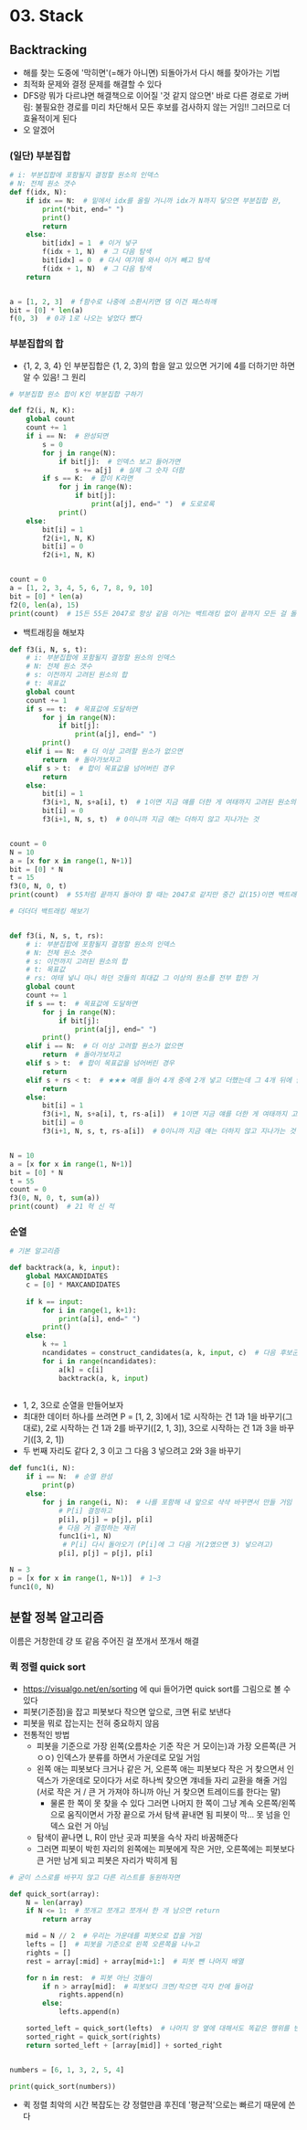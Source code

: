 # 03. Stack

## Backtracking

* 해를 찾는 도중에 '막히면'(=해가 아니면) 되돌아가서 다시 해를 찾아가는 기법
* 최적화 문제와 결정 문제를 해결할 수 있다
* DFS랑 뭐가 다르냐면 해결책으로 이어질 '것 같지 않으면' 바로 다른 경로로 가버림: 불필요한 경로를 미리 차단해서 모든 후보를 검사하지 않는 거임!! 그러므로 더 효율적이게 된다
* 오 알겠어



### (일단) 부분집합

```python
# i: 부분집합에 포함될지 결정할 원소의 인덱스
# N: 전체 원소 갯수
def f(idx, N):
    if idx == N:  # 밑에서 idx를 올릴 거니까 idx가 N까지 닿으면 부분집합 완,
        print(*bit, end=" ")
        print()
        return
    else:
        bit[idx] = 1  # 이거 넣구
        f(idx + 1, N)  # 그 다음 탐색
        bit[idx] = 0  # 다시 여기에 와서 이거 빼고 탐색
        f(idx + 1, N)  # 그 다음 탐색
    return


a = [1, 2, 3]  # f함수로 나중에 소환시키면 댐 이건 패스하깨
bit = [0] * len(a)
f(0, 3)  # 0과 1로 나오는 넣었다 뺐다

```



### 부분집합의 합

* {1, 2, 3, 4} 인 부분집합은 {1, 2, 3}의 합을 알고 있으면 거기에 4를 더하기만 하면 알 수 있음! 그 원리

```python
# 부분집합 원소 합이 K인 부분집합 구하기

def f2(i, N, K):
    global count
    count += 1
    if i == N:  # 완성되면
        s = 0
        for j in range(N):
            if bit[j]:  # 인덱스 보고 들어가면
                s += a[j]  # 실제 그 숫자 더함
        if s == K:  # 합이 K라면
            for j in range(N):
                if bit[j]:
                    print(a[j], end=" ")  # 도로로록
            print()
    else:
        bit[i] = 1
        f2(i+1, N, K)
        bit[i] = 0
        f2(i+1, N, K)


count = 0
a = [1, 2, 3, 4, 5, 6, 7, 8, 9, 10]
bit = [0] * len(a)
f2(0, len(a), 15)
print(count)  # 15든 55든 2047로 항상 같음 이거는 백트래킹 없이 끝까지 모든 걸 돌리는 거라

```

* 백트래킹을 해보쟈

```python
def f3(i, N, s, t):
    # i: 부분집합에 포함될지 결정할 원소의 인덱스
    # N: 전체 원소 갯수
    # s: 이전까지 고려된 원소의 합
    # t: 목표값
    global count
    count += 1
    if s == t:  # 목표값에 도달하면
        for j in range(N):
            if bit[j]:
                print(a[j], end=" ")
        print()
    elif i == N:  # 더 이상 고려할 원소가 없으면
        return  # 돌아가보자고
    elif s > t:  # 합이 목표값을 넘어버린 경우
        return
    else:
        bit[i] = 1
        f3(i+1, N, s+a[i], t)  # 1이면 지금 얘를 더한 게 여태까지 고려된 원소의 합이 되는 것
        bit[i] = 0
        f3(i+1, N, s, t)  # 0이니까 지금 얘는 더하지 않고 지나가는 것


count = 0
N = 10
a = [x for x in range(1, N+1)]
bit = [0] * N
t = 15
f3(0, N, 0, t)
print(count)  # 55처럼 끝까지 돌아야 할 때는 2047로 같지만 중간 값(15)이면 백트래킹이 되어서 훨씬 줄어든다

```

```python
# 더더더 백트래킹 해보기


def f3(i, N, s, t, rs):
    # i: 부분집합에 포함될지 결정할 원소의 인덱스
    # N: 전체 원소 갯수
    # s: 이전까지 고려된 원소의 합
    # t: 목표값
    # rs: 여태 넣니 마니 하던 것들의 최대값 그 이상의 원소를 전부 합한 거
    global count
    count += 1
    if s == t:  # 목표값에 도달하면
        for j in range(N):
            if bit[j]:
                print(a[j], end=" ")
        print()
    elif i == N:  # 더 이상 고려할 원소가 없으면
        return  # 돌아가보자고
    elif s > t:  # 합이 목표값을 넘어버린 경우
        return
    elif s + rs < t:  # ★★★ 예를 들어 4개 중에 2개 넣고 더했는데 그 4개 뒤에 남은 것들 다 더한 거랑 2개 더해도 목표치에 못 다다르면
        return
    else:
        bit[i] = 1
        f3(i+1, N, s+a[i], t, rs-a[i])  # 1이면 지금 얘를 더한 게 여태까지 고려된 원소의 합이 되는 것
        bit[i] = 0
        f3(i+1, N, s, t, rs-a[i])  # 0이니까 지금 얘는 더하지 않고 지나가는 것


N = 10
a = [x for x in range(1, N+1)]
bit = [0] * N
t = 55
count = 0
f3(0, N, 0, t, sum(a))
print(count)  # 21 혁 신 적

```



### 순열

```python
# 기본 알고리즘

def backtrack(a, k, input):
    global MAXCANDIDATES
    c = [0] * MAXCANDIDATES
    
    if k == input:
        for i in range(1, k+1):
            print(a[i], end=" ")
        print()
    else:
        k += 1
        ncandidates = construct_candidates(a, k, input, c)  # 다음 후보군 좀 찾아 봐
        for i in range(ncandidates):
            a[k] = c[i]
            backtrack(a, k, input)
            
```

* 1, 2, 3으로 순열을 만들어보자
* 최대한 데이터 하나를 쓰려면 P = [1, 2, 3]에서 1로 시작하는 건 1과 1을 바꾸기(그대로), 2로 시작하는 건 1과 2를 바꾸기([2, 1, 3]), 3으로 시작하는 건 1과 3을 바꾸기([3, 2, 1])
* 두 번째 자리도 같다 2, 3 이고 그 다음 3 넣으려고 2와 3을 바꾸기

```python
def func1(i, N):
    if i == N:  # 순열 완성
        print(p)
    else:
        for j in range(i, N):  # 나를 포함해 내 앞으로 샥샥 바꾸면서 만들 거임
            # P[i] 결정하고
            p[i], p[j] = p[j], p[i]
            # 다음 거 결정하는 재귀
            func1(i+1, N)
             # P[i] 다시 돌아오기 (P[i]에 그 다음 거(2였으면 3) 넣으려고)
            p[i], p[j] = p[j], p[i]

N = 3
p = [x for x in range(1, N+1)]  # 1~3
func1(0, N)

```



## 분할 정복 알고리즘

이름은 거창한데 걍 또 같음 주어진 걸 쪼개서 쪼개서 해결



### 퀵 정렬 quick sort

* https://visualgo.net/en/sorting 에 qui 들어가면 quick sort를 그림으로 볼 수 있다
* 피봇(기준점)을 잡고 피봇보다 작으면 앞으로, 크면 뒤로 보낸다
* 피봇을 뭐로 잡는지는 전혀 중요하지 않음 
* 전통적인 방법
  * 피봇을 기준으로 가장 왼쪽(오름차순 기준 작은 거 모이는)과 가장 오른쪽(큰 거 ㅇㅇ) 인덱스가 분류를 하면서 가운데로 모일 거임
  * 왼쪽 애는 피봇보다 크거나 같은 거, 오른쪽 애는 피봇보다 작은 거 찾으면서 인덱스가 가운데로 모이다가 서로 하나씩 찾으면 걔네들 자리 교환을 해줄 거임(서로 작은 거 / 큰 거 가져야 하니까 아닌 거 찾으면 트레이드를 한다는 말)
    * 물론 한 쪽이 못 찾을 수 있다 그러면 나머지 한 쪽이 그냥 계속 오른쪽/왼쪽으로 움직이면서 가장 끝으로 가서 탐색 끝내면 됨 피봇이 막... 못 넘을 인덱스 요런 거 아님
  * 탐색이 끝나면 L, R이 만난 곳과 피봇을 슥삭 자리 바꿈해준다
  * 그러면 피봇이 박힌 자리의 왼쪽에는 피봇에게 작은 거만, 오른쪽에는 피봇보다 큰 거만 남게 되고 피봇은 자리가 박히게 됨

```python
# 굳이 스스로를 바꾸지 않고 다른 리스트를 동원하자면

def quick_sort(array):
    N = len(array)
    if N <= 1:  # 쪼개고 쪼개고 쪼개서 한 개 남으면 return
        return array

    mid = N // 2  # 우리는 가운데를 피봇으로 잡을 거임
    lefts = []  # 피봇을 기준으로 왼쪽 오른쪽을 나누고
    rights = []
    rest = array[:mid] + array[mid+1:]  # 피봇 뺀 나머지 배열

    for n in rest:  # 피봇 아닌 것들이
        if n > array[mid]:  # 피봇보다 크면/작으면 각자 칸에 들어감
            rights.append(n)
        else:
            lefts.append(n)

    sorted_left = quick_sort(lefts)  # 나머지 양 옆에 대해서도 똑같은 행위를 반복
    sorted_right = quick_sort(rights)
    return sorted_left + [array[mid]] + sorted_right


numbers = [6, 1, 3, 2, 5, 4]

print(quick_sort(numbers))

```

* 퀵 정렬 최악의 시간 복잡도는 걍 정렬만큼 후진데 '평균적'으로는 빠르기 때문에 쓴다